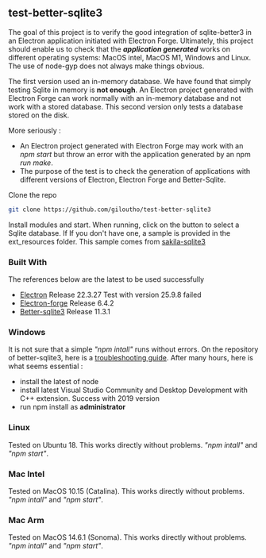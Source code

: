 ## test-better-sqlite3

The goal of this project is to verify the good integration of sqlite-better3 in an Electron application initiated with Electron Forge. Ultimately, this project should enable us to check that the ___application generated___ works on different operating systems: MacOS intel, MacOS M1, Windows and Linux. The use of node-gyp does not always make things obvious.

The first version used an in-memory database. We have found that simply testing Sqlite in memory is **not enough**. An Electron project generated with Electron Forge can 
work normally with an in-memory database and not work with a stored database. This second version only tests a database stored on the disk.

More seriously :
* An Electron project generated with Electron Forge may work with an _npm start_ but throw an error with the application generated by an npm _run make_.
* The purpose of the test is to check the generation of applications with different versions of Electron, Electron Forge and Better-Sqlite.

Clone the repo
```sh
git clone https://github.com/giloutho/test-better-sqlite3
```

Install modules and start. When running, click on the button to select a Sqlite database. If If you don't have one, a sample is provided in the ext_resources folder. This sample comes from [sakila-sqlite3](https://github.com/bradleygrant/sakila-sqlite3)

### Built With

The references below are the latest to be used successfully

* [Electron](https://www.electronjs.org/) Release 22.3.27  Test with version 25.9.8 failed
* [Electron-forge](https://github.com/electron-userland/electron-forge) Release 6.4.2
* [Better-sqlite3](https://github.com/JoshuaWise/better-sqlite3)  Release 11.3.1

### Windows
It is not sure that a simple _"npm intall"_ runs without errors. On the repository of better-sqlite3, here is a [troubleshooting guide](https://github.com/JoshuaWise/better-sqlite3/blob/master/docs/troubleshooting.md). After many hours, here is what seems essential :
* install the latest of node
* install latest Visual Studio Community and Desktop Development with C++ extension. Success with 2019 version
* run npm install as __administrator__

### Linux
Tested on Ubuntu 18. This works directly without problems. _"npm intall"_ and _"npm start"_.

### Mac Intel
Tested on MacOS 10.15 (Catalina). This works directly without problems. _"npm intall"_ and _"npm start"_.

### Mac Arm
Tested on MacOS 14.6.1 (Sonoma). This works directly without problems. _"npm intall"_ and _"npm start"_.
